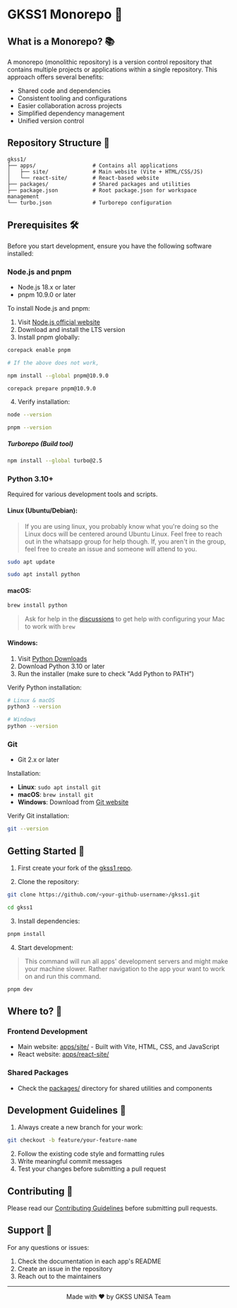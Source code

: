 # GKSS1 Monorepo 🚀

## What is a Monorepo? 📚

A monorepo (monolithic repository) is a version control repository that contains multiple projects or applications within a single repository. This approach offers several benefits:

- Shared code and dependencies
- Consistent tooling and configurations
- Easier collaboration across projects
- Simplified dependency management
- Unified version control

## Repository Structure 📁

```
gkss1/
├── apps/                  # Contains all applications
│   ├── site/              # Main website (Vite + HTML/CSS/JS)
│   └── react-site/        # React-based website
├── packages/              # Shared packages and utilities
├── package.json           # Root package.json for workspace management
└── turbo.json             # Turborepo configuration
```

## Prerequisites 🛠️

Before you start development, ensure you have the following software installed:

### Node.js and pnpm

- Node.js 18.x or later
- pnpm 10.9.0 or later

To install Node.js and pnpm:

1. Visit [Node.js official website](https://nodejs.org/)
2. Download and install the LTS version
3. Install pnpm globally:

```bash
corepack enable pnpm

# If the above does not work,

npm install --global pnpm@10.9.0
```

```bash
corepack prepare pnpm@10.9.0
```

4. Verify installation:

```bash
node --version

pnpm --version
```

##### Turborepo (Build tool)

```bash
npm install --global turbo@2.5
```

### Python 3.10+

Required for various development tools and scripts.

#### Linux (Ubuntu/Debian):

> If you are using linux, you probably know what you're doing so the Linux docs will be centered around Ubuntu Linux. Feel free to reach out in the whatsapp group for help though. If, you aren't in the group, feel free to create an issue and someone will attend to you.

```bash
sudo apt update
```

```bash
sudo apt install python
```

#### macOS:

```bash
brew install python
```

> Ask for help in the [discussions](https://github.com/GKSS-UNISA/gkss1/discussions) to get help with configuring your Mac to work with `brew`

#### Windows:

1. Visit [Python Downloads](https://www.python.org/downloads/)
2. Download Python 3.10 or later
3. Run the installer (make sure to check "Add Python to PATH")

Verify Python installation:

```bash
# Linux & macOS
python3 --version
```

```bash
# Windows
python --version
```

### Git

- Git 2.x or later

Installation:

- **Linux**: `sudo apt install git`
- **macOS**: `brew install git`
- **Windows**: Download from [Git website](https://git-scm.com/download/win)

Verify Git installation:

```bash
git --version
```

## Getting Started 🚀

1. First create your fork of the [gkss1 repo](https://github.com/GKSS-UNISA/gkss1).

2. Clone the repository:

```bash
git clone https://github.com/<your-github-username>/gkss1.git
```

```bash
cd gkss1
```

3. Install dependencies:

```bash
pnpm install
```

4. Start development:

> This command will run all apps' development servers and might make your machine slower. Rather navigation to the app your want to work on and run this command.

```bash
pnpm dev
```

## Where to? 🧭

### Frontend Development

- Main website: [apps/site/](./apps/site/) - Built with Vite, HTML, CSS, and JavaScript
- React website: [apps/react-site/](./apps/react-site/)

### Shared Packages

- Check the [packages/](packages/) directory for shared utilities and components

## Development Guidelines 📝

1. Always create a new branch for your work:

```bash
git checkout -b feature/your-feature-name
```

2. Follow the existing code style and formatting rules
3. Write meaningful commit messages
4. Test your changes before submitting a pull request

## Contributing 🤝

Please read our [Contributing Guidelines](CONTRIBUTING.md) before submitting pull requests.

## Support 💬

For any questions or issues:

1. Check the documentation in each app's README
2. Create an issue in the repository
3. Reach out to the maintainers

---

<p align="center">Made with ❤️ by GKSS UNISA Team</p>

